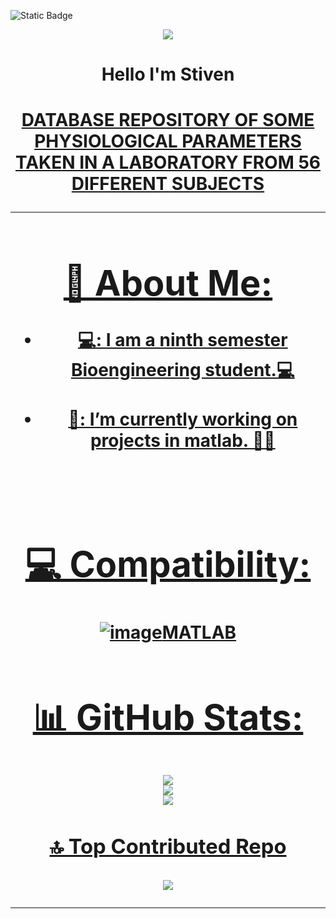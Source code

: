 ![Static Badge](https://img.shields.io/badge/https%3A%2F%2Fgithub.com%2Fstiven4270%23hello-im-stiven)

<div align="center">
<img src="https://blogs.sld.cu/modelos/files/2021/02/Fig10.png">
<h1 align="center">Hello I'm Stiven
</div>  
<h1 align="center"> <a href=>DATABASE REPOSITORY OF SOME PHYSIOLOGICAL PARAMETERS TAKEN IN A LABORATORY FROM 56 DIFFERENT SUBJECTS                         

<hr>

# 💫 About Me:

- 💻: I am a ninth semester Bioengineering student.💻<br><br>
- 🔭: I’m currently working on projects in matlab. 🧠🤖
<br>

# 💻 Compatibility:
![image](https://github.com/stiven4270/stiven4270/assets/165412316/1f61fefe-a005-4e47-9e34-0ea15eeeb2c6)MATLAB


# 📊 GitHub Stats:
![](https://github-readme-stats.vercel.app/api?username=stiven4270&theme=dark&hide_border=true&include_all_commits=false&count_private=false)<br/>
![](https://github-readme-streak-stats.herokuapp.com/?user=stiven4270&theme=dark&hide_border=true)<br/>
![](https://github-readme-stats.vercel.app/api/top-langs/?username=stiven4270&theme=dark&hide_border=true&include_all_commits=false&count_private=false&layout=compact)

### 🔝 Top Contributed Repo
![](https://github.com/stiven4270/USCBIO.github.io)

---

